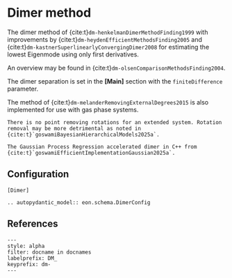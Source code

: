 # Dimer method

The dimer method of {cite:t}`dm-henkelmanDimerMethodFinding1999` with
improvements by {cite:t}`dm-heydenEfficientMethodsFinding2005` and
{cite:t}`dm-kastnerSuperlinearlyConvergingDimer2008` for estimating the lowest
Eigenmode using only first derivatives.

An overview may be found in {cite:t}`dm-olsenComparisonMethodsFinding2004`.

The dimer separation is set in the **[Main]** section with the
`finiteDifference` parameter.

The method of {cite:t}`dm-melanderRemovingExternalDegrees2015` is also
implemented for use with gas phase systems.

```{note}
There is no point removing rotations for an extended system. Rotation removal may be more detrimental as noted in {cite:t}`goswamiBayesianHierarchicalModels2025a`.
```

```{versionadded} 2.5_TBA
The Gaussian Process Regression accelerated dimer in C++ from {cite:t}`goswamiEfficientImplementationGaussian2025a`.
```

## Configuration

```{code-block} toml
[Dimer]
```

```{eval-rst}
.. autopydantic_model:: eon.schema.DimerConfig
```

## References

```{bibliography}
---
style: alpha
filter: docname in docnames
labelprefix: DM_
keyprefix: dm-
---
```
